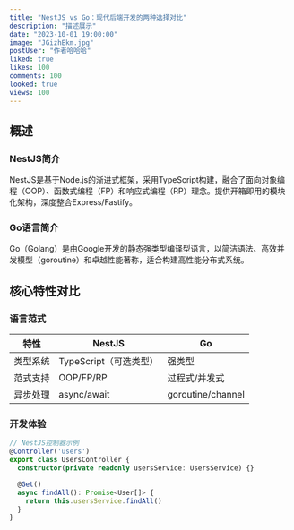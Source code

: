 ```yaml
---
title: "NestJS vs Go：现代后端开发的两种选择对比"
description: "描述展示"
date: "2023-10-01 19:00:00"
image: "JGizhEkm.jpg"
postUser: "作者哈哈哈"
liked: true
likes: 100
comments: 100
looked: true
views: 100
---
```


## 概述

### NestJS简介

NestJS是基于Node.js的渐进式框架，采用TypeScript构建，融合了面向对象编程（OOP）、函数式编程（FP）和响应式编程（RP）理念。提供开箱即用的模块化架构，深度整合Express/Fastify。

### Go语言简介

Go（Golang）是由Google开发的静态强类型编译型语言，以简洁语法、高效并发模型（goroutine）和卓越性能著称，适合构建高性能分布式系统。

## 核心特性对比

### 语言范式

| 特性     | NestJS                 | Go                |
| -------- | ---------------------- | ----------------- |
| 类型系统 | TypeScript（可选类型） | 强类型            |
| 范式支持 | OOP/FP/RP              | 过程式/并发式     |
| 异步处理 | async/await            | goroutine/channel |

### 开发体验

```typescript
// NestJS控制器示例
@Controller('users')
export class UsersController {
  constructor(private readonly usersService: UsersService) {}

  @Get()
  async findAll(): Promise<User[]> {
    return this.usersService.findAll()
  }
}
```
